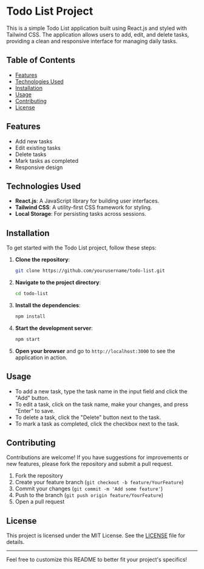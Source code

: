 # Todo List Project

This is a simple Todo List application built using React.js and styled with Tailwind CSS. The application allows users to add, edit, and delete tasks, providing a clean and responsive interface for managing daily tasks.

## Table of Contents

- [Features](#features)
- [Technologies Used](#technologies-used)
- [Installation](#installation)
- [Usage](#usage)
- [Contributing](#contributing)
- [License](#license)

## Features

- Add new tasks
- Edit existing tasks
- Delete tasks
- Mark tasks as completed
- Responsive design

## Technologies Used

- **React.js**: A JavaScript library for building user interfaces.
- **Tailwind CSS**: A utility-first CSS framework for styling.
- **Local Storage**: For persisting tasks across sessions.

## Installation

To get started with the Todo List project, follow these steps:

1. **Clone the repository**:

   ```bash
   git clone https://github.com/yourusername/todo-list.git
   ```

2. **Navigate to the project directory**:

   ```bash
   cd todo-list
   ```

3. **Install the dependencies**:

   ```bash
   npm install
   ```

4. **Start the development server**:

   ```bash
   npm start
   ```

5. **Open your browser** and go to `http://localhost:3000` to see the application in action.

## Usage

- To add a new task, type the task name in the input field and click the "Add" button.
- To edit a task, click on the task name, make your changes, and press "Enter" to save.
- To delete a task, click the "Delete" button next to the task.
- To mark a task as completed, click the checkbox next to the task.

## Contributing

Contributions are welcome! If you have suggestions for improvements or new features, please fork the repository and submit a pull request.

1. Fork the repository
2. Create your feature branch (`git checkout -b feature/YourFeature`)
3. Commit your changes (`git commit -m 'Add some feature'`)
4. Push to the branch (`git push origin feature/YourFeature`)
5. Open a pull request

## License

This project is licensed under the MIT License. See the [LICENSE](LICENSE) file for details.

---

Feel free to customize this README to better fit your project's specifics!
